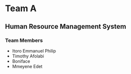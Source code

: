 <h1>Team A</h1>
<h2>Human Resource Management System</h2>

<h3>Team Members</h3>
<ul>
  <li>Itoro Emmanuel Philip</li>
    <li>Timothy Afolabi</li>
    <li>Boniface</li>
    <li>Mmeyene Edet</li> 
 </ul>
